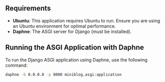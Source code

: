 
## Requirements

- **Ubuntu**: This application requires Ubuntu to run. Ensure you are using an Ubuntu environment for optimal performance.
- **Daphne**: The ASGI server for Django (must be installed).

## Running the ASGI Application with Daphne

To run the Django ASGI application using Daphne, use the following command:

```bash
daphne -b 0.0.0.0 -p 8000 miniblog.asgi:application
